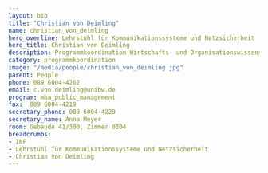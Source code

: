 ```yaml
---
layout: bio
title: "Christian von Deimling"
name: christian_von_deimling
hero_overline: Lehrstuhl für Kommunikationssysteme und Netzsicherheit
hero_title: Christian von Deimling
description: Programmkoordination Wirtschafts- und Organisationswissenschaften 
category: programmkoordination
image: "/media/people/christian_von_deimling.jpg"
parent: People
phone: 089 6004-4262
email: c.von.deimling@unibw.de
program: mba_public_management
fax:  089 6004-4219
secretary_phone: 089 6004-4229
secretary_name: Anna Meyer
room: Gebäude 41/300, Zimmer 0304
breadcrumbs:
- INF
- Lehrstuhl für Kommunikationssysteme und Netzsicherheit
- Christian von Deimling
---
```



